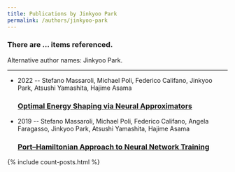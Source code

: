 ```yaml
---
title: Publications by Jinkyoo Park
permalink: /authors/jinkyoo-park
---
```


<h3 id="number-posts">There are ... items referenced.</h3>
<p id='info-authors'>Alternative author names: Jinkyoo Park.</p>
<hr />
<ul class="post-list">
<li><span class='post-meta'>2022 -- Stefano Massaroli, Michael Poli, Federico Califano, Jinkyoo Park, Atsushi Yamashita, Hajime Asama</span><h3><a class='post-link' href="{{ site.baseurl }}/optimal-energy-shaping-via-neural-approximators">Optimal Energy Shaping via Neural Approximators</a></h3></li>
<li><span class='post-meta'>2019 -- Stefano Massaroli, Michael Poli, Federico Califano, Angela Faragasso, Jinkyoo Park, Atsushi Yamashita, Hajime Asama</span><h3><a class='post-link' href="{{ site.baseurl }}/port-hamiltonian-approach-to-neural-network-training">Port–Hamiltonian Approach to Neural Network Training</a></h3></li>

</ul>
{% include count-posts.html %}
